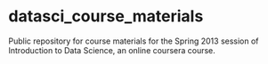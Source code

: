 datasci_course_materials
========================

Public repository for course materials for the Spring 2013 session of Introduction to Data Science, an online coursera course.


